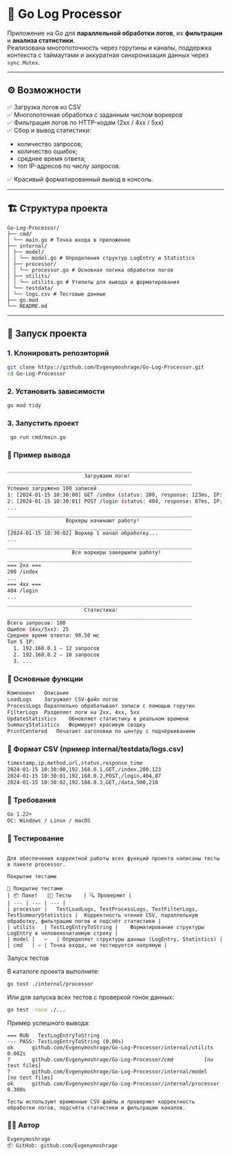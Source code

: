 # 🧠 Go Log Processor

Приложение на Go для **параллельной обработки логов**, их **фильтрации** и **анализа статистики**.  
Реализована многопоточность через горутины и каналы, поддержка контекста с таймаутами и аккуратная синхронизация данных через `sync.Mutex`.

---

## ⚙️ Возможности

✅ Загрузка логов из CSV  
✅ Многопоточная обработка с заданным числом воркеров  
✅ Фильтрация логов по HTTP-кодам (2xx / 4xx / 5xx)  
✅ Сбор и вывод статистики:
- количество запросов;
- количество ошибок;
- среднее время ответа;
- топ IP-адресов по числу запросов.  

✅ Красивый форматированный вывод в консоль.

---

## 🏗️ Структура проекта

```text
Go-Log-Processor/
├── cmd/
│ └── main.go # Точка входа в приложение
├── internal/
│ ├── model/
│ │ └── model.go # Определения структур LogEntry и Statistics
│ ├── processor/
│ │ └── processor.go # Основная логика обработки логов
│ ├── utilits/
│ │ └── utilits.go # Утилиты для вывода и форматирования
│ └── testdata/
│ └── logs.csv # Тестовые данные
├── go.mod
└── README.md
```
---

## 🚀 Запуск проекта

### 1. Клонировать репозиторий

```bash
git clone https://github.com/Evgenymoshrage/Go-Log-Processor.git
cd Go-Log-Processor
```

### 2. Установить зависимости

```bash
go mod tidy
```

### 3. Запустить проект

```bash
 go run cmd/main.go
```

### 🧩 Пример вывода
```bash
____________________________________________________________
                         Загружаем логи!
____________________________________________________________
Успешно загружено 100 записей
1: [2024-01-15 10:30:00] GET /index (status: 200, response: 123ms, IP: 192.168.0.1)
2: [2024-01-15 10:30:01] POST /login (status: 404, response: 87ms, IP: 192.168.0.2)
...
____________________________________________________________
                   Воркеры начинают работу!
____________________________________________________________
[2024-01-15 10:30:02] Воркер 1 начал обработку...
...
____________________________________________________________
                     Все воркеры завершили работу!
____________________________________________________________
=== 2xx ===
200 /index
...
=== 4xx ===
404 /login
...
____________________________________________________________
                         Статистика:
____________________________________________________________
Всего запросов: 100
Ошибок (4xx/5xx): 25
Среднее время ответа: 98.50 мс
Топ 5 IP:
  1. 192.168.0.1 — 12 запросов
  2. 192.168.0.2 — 10 запросов
  3. ...
```

### 🧠 Основные функции

```bash
Компонент	Описание
LoadLogs	Загружает CSV-файл логов
ProcessLogs	Параллельно обрабатывает записи с помощью горутин
FilterLogs	Разделяет логи на 2xx, 4xx, 5xx
UpdateStatistics	Обновляет статистику в реальном времени
SummaryStatistics	Формирует красивую сводку
PrintCentered	Печатает заголовки по центру с подчёркиванием
```

### 🧾 Формат CSV (пример internal/testdata/logs.csv)

```bash
timestamp,ip,method,url,status,response_time
2024-01-15 10:30:00,192.168.0.1,GET,/index,200,123
2024-01-15 10:30:01,192.168.0.2,POST,/login,404,87
2024-01-15 10:30:02,192.168.0.3,GET,/data,500,210
```

### 🧰 Требования

```bash
Go 1.22+
ОС: Windows / Linux / macOS
```

### 🧪 Тестирование

```text

Для обеспечения корректной работы всех функций проекта написаны тесты в пакете processor.

Покрытие тестами
```

```text
🧪 Покрытие тестами
| 📦 Пакет	|🧠 Тесты	| 🔍 Проверяют |
| --- | --- | --- |
| processor |	TestLoadLogs, TestProcessLogs, TestFilterLogs, TestSummaryStatistics |	Корректность чтения CSV, параллельную обработку, фильтрацию логов и подсчёт статистики |
| utilits	| TestLogEntryToString |	Форматирование структуры LogEntry в человекочитаемую строку |
| model |	—	| Определяет структуры данных (LogEntry, Statistics) |
| cmd	| —	| Точка входа, не тестируется напрямую |
```

Запуск тестов

В каталоге проекта выполните:

```bash
go test ./internal/processor
```

Или для запуска всех тестов с проверкой гонок данных:

```bash
go test -race ./...
```

Пример успешного вывода:

```text
=== RUN   TestLogEntryToString
--- PASS: TestLogEntryToString (0.00s)
ok  	github.com/Evgenymoshrage/Go-Log-Processor/internal/utilits	0.002s
?   	github.com/Evgenymoshrage/Go-Log-Processor/cmd	        [no test files]
?   	github.com/Evgenymoshrage/Go-Log-Processor/internal/model	[no test files]
ok  	github.com/Evgenymoshrage/Go-Log-Processor/internal/processor	0.300s

Тесты используют временные CSV-файлы и проверяют корректность обработки логов, подсчёта статистики и фильтрации каналов.
```

### 👨‍💻 Автор

```bash
Evgenymoshrage
📦 GitHub: github.com/Evgenymoshrage
```